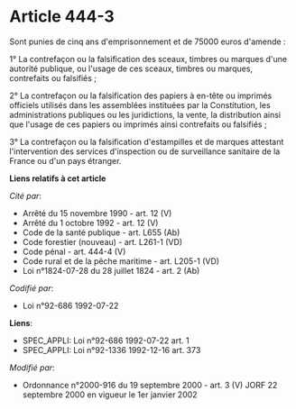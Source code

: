 # Article 444-3

Sont punies de cinq ans d'emprisonnement et de 75000 euros d'amende :

1° La contrefaçon ou la falsification des sceaux, timbres ou marques d'une autorité publique, ou l'usage de ces sceaux,
timbres ou marques, contrefaits ou falsifiés ;

2° La contrefaçon ou la falsification des papiers à en-tête ou imprimés officiels utilisés dans les assemblées instituées par
la Constitution, les administrations publiques ou les juridictions, la vente, la distribution ainsi que l'usage de ces
papiers ou imprimés ainsi contrefaits ou falsifiés ;

3° La contrefaçon ou la falsification d'estampilles et de marques attestant l'intervention des services d'inspection ou de
surveillance sanitaire de la France ou d'un pays étranger.

**Liens relatifs à cet article**

_Cité par_:

  - Arrêté du 15 novembre 1990 - art. 12 (V)
  - Arrêté du 1 octobre 1992 - art. 12 (V)
  - Code de la santé publique - art. L655 (Ab)
  - Code forestier (nouveau) - art. L261-1 (VD)
  - Code pénal - art. 444-4 (V)
  - Code rural et de la pêche maritime - art. L205-1 (VD)
  - Loi n°1824-07-28 du 28 juillet 1824 - art. 2 (Ab)

_Codifié par_:

  - Loi n°92-686 1992-07-22

**Liens**:

  - SPEC_APPLI: Loi n°92-686 1992-07-22 art. 1
  - SPEC_APPLI: Loi n°92-1336 1992-12-16 art. 373

_Modifié par_:

  - Ordonnance n°2000-916 du 19 septembre 2000 - art. 3 (V) JORF 22 septembre 2000 en vigueur le 1er janvier 2002
